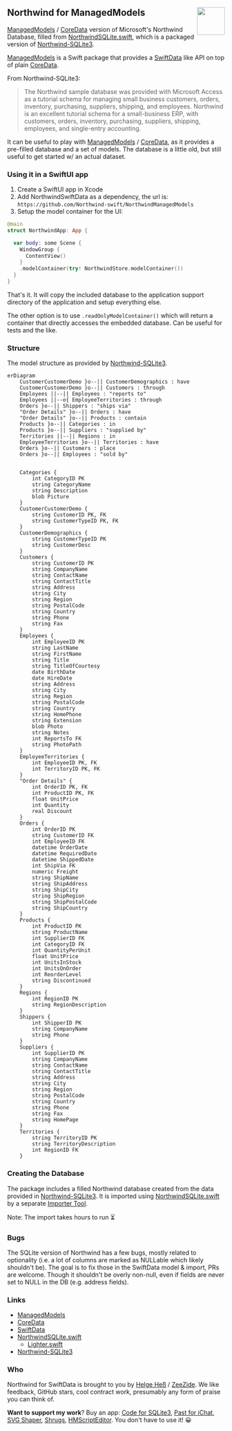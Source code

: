 <h2>Northwind for ManagedModels
  <img src="https://zeezide.com/img/managedmodels/ManagedModels128.png"
       align="right" width="64" height="64" />
</h2>

[ManagedModels](https://github.com/Data-swift/ManagedModels) /
[CoreData](https://developer.apple.com/documentation/coredata)
version of Microsoft's Northwind Database,
filled from 
[NorthwindSQLite.swift](https://github.com/Lighter-swift/NorthwindSQLite.swift),
which is a packaged version of 
[Northwind-SQLite3](https://github.com/jpwhite3/northwind-SQLite3).

[ManagedModels](https://github.com/Data-swift/ManagedModels)
is a Swift package that provides a
[SwiftData](https://developer.apple.com/xcode/swiftdata/) 
like API on top of plain
[CoreData](https://developer.apple.com/documentation/coredata).

From Northwind-SQLite3:
> The Northwind sample database was provided with Microsoft Access as a tutorial
> schema for managing 
> small business customers, orders, inventory, purchasing, suppliers, shipping,
> and employees. 
> Northwind is an excellent tutorial schema for a small-business ERP, with
> customers, orders, inventory, 
> purchasing, suppliers, shipping, employees, and single-entry accounting.

It can be useful to play with 
[ManagedModels](https://github.com/Data-swift/ManagedModels) /
[CoreData](https://developer.apple.com/documentation/coredata), 
as it provides a pre-filled database and a set of models.
The database is a little old, but still useful to get started w/ an actual 
dataset.

### Using it in a SwiftUI app

1. Create a SwiftUI app in Xcode
2. Add NorthwindSwiftData as a dependency, the url is:
   `https://github.com/Northwind-swift/NorthwindManagedModels`
3. Setup the model container for the UI:

```swift
@main
struct NorthwindApp: App {

  var body: some Scene {
    WindowGroup {
      ContentView()
    }
    .modelContainer(try! NorthwindStore.modelContainer())
  }
}
```

That's it. It will copy the included database to the application support
directory of the application and setup everything else.

The other option is to use `.readOnlyModelContainer()` which will return a
container that directly accesses the embedded database.
Can be useful for tests and the like.


### Structure

The model structure as provided by [Northwind-SQLite3](https://github.com/jpwhite3/northwind-SQLite3).

```mermaid
erDiagram
    CustomerCustomerDemo }o--|| CustomerDemographics : have
    CustomerCustomerDemo }o--|| Customers : through
    Employees ||--|| Employees : "reports to"
    Employees ||--o{ EmployeeTerritories : through
    Orders }o--|| Shippers : "ships via"
    "Order Details" }o--|| Orders : have
    "Order Details" }o--|| Products : contain
    Products }o--|| Categories : in
    Products }o--|| Suppliers : "supplied by"
    Territories ||--|| Regions : in
    EmployeeTerritories }o--|| Territories : have
    Orders }o--|| Customers : place
    Orders }o--|| Employees : "sold by"


    Categories {
        int CategoryID PK
        string CategoryName
        string Description
        blob Picture
    }
    CustomerCustomerDemo {
        string CustomerID PK, FK
        string CustomerTypeID PK, FK
    }
    CustomerDemographics {
        string CustomerTypeID PK
        string CustomerDesc
    }
    Customers {
        string CustomerID PK
        string CompanyName
        string ContactName
        string ContactTitle
        string Address
        string City
        string Region
        string PostalCode
        string Country
        string Phone
        string Fax
    }
    Employees {
        int EmployeeID PK
        string LastName
        string FirstName
        string Title
        string TitleOfCourtesy
        date BirthDate
        date HireDate
        string Address
        string City
        string Region
        string PostalCode
        string Country
        string HomePhone
        string Extension
        blob Photo
        string Notes
        int ReportsTo FK
        string PhotoPath
    }
    EmployeeTerritories {
        int EmployeeID PK, FK
        int TerritoryID PK, FK
    }
    "Order Details" {
        int OrderID PK, FK
        int ProductID PK, FK
        float UnitPrice
        int Quantity
        real Discount
    }
    Orders {
        int OrderID PK
        string CustomerID FK
        int EmployeeID FK
        datetime OrderDate
        datetime RequiredDate
        datetime ShippedDate
        int ShipVia FK
        numeric Freight
        string ShipName
        string ShipAddress
        string ShipCity
        string ShipRegion
        string ShipPostalCode
        string ShipCountry
    }
    Products {
        int ProductID PK
        string ProductName
        int SupplierID FK
        int CategoryID FK
        int QuantityPerUnit
        float UnitPrice
        int UnitsInStock
        int UnitsOnOrder
        int ReorderLevel
        string Discontinued
    }
    Regions {
        int RegionID PK
        string RegionDescription
    }
    Shippers {
        int ShipperID PK
        string CompanyName
        string Phone
    }
    Suppliers {
        int SupplierID PK
        string CompanyName
        string ContactName
        string ContactTitle
        string Address
        string City
        string Region
        string PostalCode
        string Country
        string Phone
        string Fax
        string HomePage
    }
    Territories {
        string TerritoryID PK
        string TerritoryDescription
        int RegionID FK
    }

```


### Creating the Database

The package includes a filled Northwind database created from the data provided in
[Northwind-SQLite3](https://github.com/jpwhite3/northwind-SQLite3).
It is imported using
[NorthwindSQLite.swift](https://github.com/Lighter-swift/NorthwindSQLite.swift)
by a separate
[Importer Tool](https://github.com/Northwind-swift/SwiftDataImporter.git).

Note: The import takes hours to run ⏳


### Bugs

The SQLite version of Northwind has a few bugs, mostly related to optionality
(i.e. a lot of columns are marked as NULLable which likely shouldn't be).
The goal is to fix those in the SwiftData model & import, PRs are welcome.
Though it shouldn't be overly non-null, even if fields are never set to
NULL in the DB (e.g. address fields).


### Links

- [ManagedModels](https://github.com/Data-swift/ManagedModels)
- [CoreData](https://developer.apple.com/documentation/coredata)
- [SwiftData](https://developer.apple.com/xcode/swiftdata/)
- [NorthwindSQLite.swift](https://github.com/Lighter-swift/NorthwindSQLite.swift)
  - [Lighter.swift](https://github.com/Lighter-swift)
- [Northwind-SQLite3](https://github.com/jpwhite3/northwind-SQLite3)


### Who

Northwind for SwiftData is brought to you by
[Helge Heß](https://github.com/helje5/) / [ZeeZide](https://zeezide.de).
We like feedback, GitHub stars, cool contract work, 
presumably any form of praise you can think of.

**Want to support my work**?
Buy an app:
[Code for SQLite3](https://apps.apple.com/us/app/code-for-sqlite3/id1638111010/),
[Past for iChat](https://apps.apple.com/us/app/past-for-ichat/id1554897185),
[SVG Shaper](https://apps.apple.com/us/app/svg-shaper-for-swiftui/id1566140414),
[Shrugs](https://shrugs.app/),
[HMScriptEditor](https://apps.apple.com/us/app/hmscripteditor/id1483239744).
You don't have to use it! 😀
